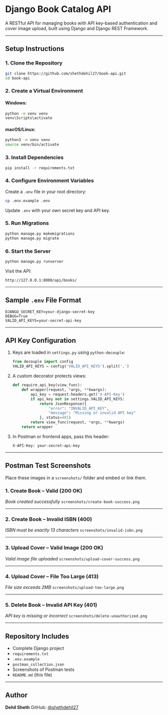 #  Django Book Catalog API

A RESTful API for managing books with API key-based authentication and cover image upload, built using Django and Django REST Framework.

---

##  Setup Instructions

### 1. Clone the Repository

```bash
git clone https://github.com/shethdehil27/book-api.git
cd book-api
```

### 2. Create a Virtual Environment

#### Windows:

```bash
python -m venv venv
venv\Scripts\activate
```

#### macOS/Linux:

```bash
python3 -m venv venv
source venv/bin/activate
```

### 3. Install Dependencies

```bash
pip install -r requirements.txt
```

### 4. Configure Environment Variables

Create a `.env` file in your root directory:

```bash
cp .env.example .env
```

Update `.env` with your own secret key and API key.

### 5. Run Migrations

```bash
python manage.py makemigrations
python manage.py migrate
```

### 6. Start the Server

```bash
python manage.py runserver
```

Visit the API:

```
http://127.0.0.1:8000/api/books/
```

---

##  Sample `.env` File Format

```env
DJANGO_SECRET_KEY=your-django-secret-key
DEBUG=True
VALID_API_KEYS=your-secret-api-key
```

---

## API Key Configuration

1. Keys are loaded in `settings.py` using `python-decouple`:

   ```python
   from decouple import config
   VALID_API_KEYS = config('VALID_API_KEYS').split(',')
   ```

2. A custom decorator protects views:

   ```python
   def require_api_key(view_func):
       def wrapper(request, *args, **kwargs):
           api_key = request.headers.get('X-API-Key')
           if api_key not in settings.VALID_API_KEYS:
               return JsonResponse({
                   "error": "INVALID_API_KEY",
                   "message": "Missing or invalid API key"
               }, status=401)
           return view_func(request, *args, **kwargs)
       return wrapper
   ```

3. In Postman or frontend apps, pass this header:

   ```
   X-API-Key: your-secret-api-key
   ```

---

##  Postman Test Screenshots

 Place these images in a `screenshots/` folder and embed or link them.

###  1. Create Book – Valid (200 OK)

*Book created successfully*
 `screenshots/create-book-success.png`

---

###  2. Create Book – Invalid ISBN (400)

*ISBN must be exactly 13 characters*
 `screenshots/invalid-isbn.png`

---

###  3. Upload Cover – Valid Image (200 OK)

*Valid image file uploaded*
 `screenshots/upload-cover-success.png`

---

###  4. Upload Cover – File Too Large (413)

*File size exceeds 2MB*
 `screenshots/upload-too-large.png`

---

###  5. Delete Book – Invalid API Key (401)

*API key is missing or incorrect*
 `screenshots/delete-unauthorized.png`

---

##  Repository Includes

*  Complete Django project
*  `requirements.txt`
*  `.env.example`
*  `postman_collection.json`
*  Screenshots of Postman tests
*  `README.md` (this file)

---

##  Author

**Dehil Sheth**
GitHub: [@shethdehil27](https://github.com/shethdehil27)

